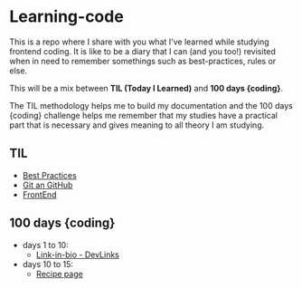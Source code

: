 # Learning-code

This is a repo where I share with you what I've learned while studying frontend coding. It is like to be a diary that I can (and you too!) revisited when in need to remember somethings such as best-practices, rules or else.

This will be a mix between **TIL (Today I Learned)** and **100 days {coding}**.

The TIL methodology helps me to build my documentation and the 100 days {coding} challenge helps me remember that my studies have a practical part that is necessary and gives meaning to all theory I am studying.

## TIL

- [Best Practices](https://github.com/luhm/learning-code/tree/main/til/best-practices)
- [Git an GitHub](https://github.com/luhm/learning-code/tree/main/til/git)
- [FrontEnd](https://github.com/luhm/learning-code/tree/main/til/frontend)

## 100 days {coding}

- days 1 to 10:
  - [Link-in-bio - DevLinks](https://luhm.github.io/rocketseat-discover/)
- days 10 to 15:
  - [Recipe page](https://luhm.github.io/recipe_page_main/)
